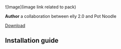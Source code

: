 ![Image](image link related to pack)

**Author** a collaboration between elly 2.0 and Pot Noodle

 [Download](https://drive.google.com/file/d/1Cz-1-8ozvdY8PM73cOwUZXhotgAgIUdQ/view?usp=sharing)
 
## Installation guide


